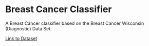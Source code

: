 # Breast Cancer Classifier

A Breast Cancer classifier based on the Breast Cancer Wisconsin (Diagnostic) Data Set.

[Link to Dataset](https://www.kaggle.com/uciml/breast-cancer-wisconsin-data)